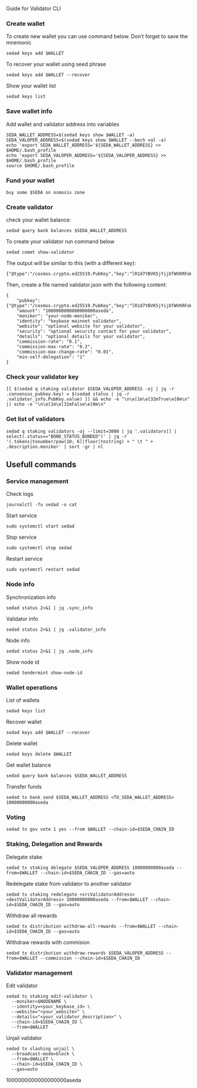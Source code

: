 Guide for Validator CLI

### Create wallet
To create new wallet you can use command below. Don’t forget to save the mnemonic
```
sedad keys add $WALLET
```

To recover your wallet using seed phrase
```
sedad keys add $WALLET --recover
```

Show your wallet list
```
sedad keys list
```

### Save wallet info
Add wallet and validator address into variables 
```
SEDA_WALLET_ADDRESS=$(sedad keys show $WALLET -a)
SEDA_VALOPER_ADDRESS=$(sedad keys show $WALLET --bech val -a)
echo 'export SEDA_WALLET_ADDRESS='${SEDA_WALLET_ADDRESS} >> $HOME/.bash_profile
echo 'export SEDA_VALOPER_ADDRESS='${SEDA_VALOPER_ADDRESS} >> $HOME/.bash_profile
source $HOME/.bash_profile
```

### Fund your wallet
```
buy some $SEDA on osmosis zone
```

### Create validator

check your wallet balance:
```
sedad query bank balances $SEDA_WALLET_ADDRESS
```
To create your validator run command below
```
sedad comet show-validator

```
The output will be similar to this (with a different key):

```
{"@type":"/cosmos.crypto.ed25519.PubKey","key":"lR1d7YBVK5jYijOfWVKRFoWCsS4dg3kagT7LB9GnG8I="}
```
Then, create a file named validator.json with the following content:

```
{    
    "pubkey": {"@type":"/cosmos.crypto.ed25519.PubKey","key":"lR1d7YBVK5jYijOfWVKRFoWCsS4dg3kagT7LB9GnG8I="},
    "amount": "1000000000000000000aseda",
    "moniker": "your-node-moniker",
    "identity": "keybase mainnet validator",
    "website": "optional website for your validator",
    "security": "optional security contact for your validator",
    "details": "optional details for your validator",
    "commission-rate": "0.1",
    "commission-max-rate": "0.2",
    "commission-max-change-rate": "0.01",
    "min-self-delegation": "1"
}
```

### Check your validator key
```
[[ $(sedad q staking validator $SEDA_VALOPER_ADDRESS -oj | jq -r .consensus_pubkey.key) = $(sedad status | jq -r .validator_info.PubKey.value) ]] && echo -e "\n\e[1m\e[32mTrue\e[0m\n" || echo -e "\n\e[1m\e[31mFalse\e[0m\n"
```

### Get list of validators
```
sedad q staking validators -oj --limit=3000 | jq '.validators[] | select(.status=="BOND_STATUS_BONDED")' | jq -r '(.tokens|tonumber/pow(10; 6)|floor|tostring) + " \t " + .description.moniker' | sort -gr | nl
```

## Usefull commands
### Service management
Check logs
```
journalctl -fu sedad -o cat
```

Start service
```
sudo systemctl start sedad
```

Stop service
```
sudo systemctl stop sedad
```

Restart service
```
sudo systemctl restart sedad
```

### Node info
Synchronization info
```
sedad status 2>&1 | jq .sync_info
```

Validator info
```
sedad status 2>&1 | jq .validator_info
```

Node info
```
sedad status 2>&1 | jq .node_info
```

Show node id
```
sedad tendermint show-node-id
```

### Wallet operations
List of wallets
```
sedad keys list
```

Recover wallet
```
sedad keys add $WALLET --recover
```

Delete wallet
```
sedad keys delete $WALLET
```

Get wallet balance
```
sedad query bank balances $SEDA_WALLET_ADDRESS
```

Transfer funds
```
sedad tx bank send $SEDA_WALLET_ADDRESS <TO_SEDA_WALLET_ADDRESS> 10000000000aseda
```

### Voting
```
sedad tx gov vote 1 yes --from $WALLET --chain-id=$SEDA_CHAIN_ID
```

### Staking, Delegation and Rewards
Delegate stake
```
sedad tx staking delegate $SEDA_VALOPER_ADDRESS 10000000000aseda --from=$WALLET --chain-id=$SEDA_CHAIN_ID --gas=auto
```

Redelegate stake from validator to another validator
```
sedad tx staking redelegate <srcValidatorAddress> <destValidatorAddress> 10000000000aseda --from=$WALLET --chain-id=$SEDA_CHAIN_ID --gas=auto
```

Withdraw all rewards
```
sedad tx distribution withdraw-all-rewards --from=$WALLET --chain-id=$SEDA_CHAIN_ID --gas=auto
```

Withdraw rewards with commision
```
sedad tx distribution withdraw-rewards $SEDA_VALOPER_ADDRESS --from=$WALLET --commission --chain-id=$SEDA_CHAIN_ID
```

### Validator management
Edit validator
```
sedad tx staking edit-validator \
  --moniker=$NODENAME \
  --identity=<your_keybase_id> \
  --website="<your_website>" \
  --details="<your_validator_description>" \
  --chain-id=$SEDA_CHAIN_ID \
  --from=$WALLET
```

Unjail validator
```
sedad tx slashing unjail \
  --broadcast-mode=block \
  --from=$WALLET \
  --chain-id=$SEDA_CHAIN_ID \
  --gas=auto
```


1000000000000000000aseda
